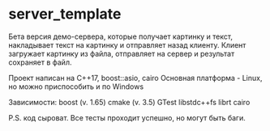 # server_template
Бета версия демо-сервера, которые получает картинку и текст,
накладывает текст на картинку и отправляет назад клиенту.
Клиент загружает картинку из файла, отправляет на сервер и результат сохраняет в файл.

Проект написан на C++17, boost::asio, cairo
Основная платформа - Linux, но можно приспособить и по Windows

Зависимости:
boost (v. 1.65)
cmake (v. 3.5)
GTest
libstdc++fs
librt
cairo

P.S. код сыроват. Все тесты проходит успешно, но могут быть баги.
